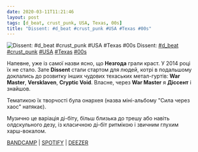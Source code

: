 ```yaml
---
date: 2020-03-11T11:21:46
layout: post
tags: [d_beat, crust_punk, USA, Texas, 00s]
title: "Dissent: #d_beat #crust_punk #USA #Texas #00s"
---
```

![Dissent: #d_beat #crust_punk #USA #Texas #00s](/assets/photos/photo_918@11-03-2020_11-21-46.jpg)
Dissent: [#d_beat](/tags/#d_beat) [#crust_punk](/tags/#crust_punk) [#USA](/tags/#USA) [#Texas](/tags/#Texas) [#00s](/tags/#00s)

Напевне, уже із самої назви ясно, що **Незгода** грали краст. У 2014 році їх не стало. Зате **Dissent** стали стартом для людей, котрі в подальшому доклались до розвитку інших чудових техаських метал-гуртів: **War Master**, **Versklaven**, **Cryptic Void**. Власне, через **War Master** я **Діссент** і знайшов.

Тематикою їх творчості була онархея (назва міні-альбому &quot;Сила через хаос&quot; натякає).

Музично це варіація ді-біту, більш близька до трешу або навіть олдскульного дезу, із класичною ді-біт ритмікою і звичним глухим харш-вокалом.

[BANDCAMP](https://dissenthtx.bandcamp.com/album/strength-through-chaos-2009) | [SPOTIFY](https://open.spotify.com/album/2IIFHxxhcqWzmDHMlfUCPE) | [DEEZER](https://www.deezer.com/album/12432852?utm_source=deezer&amp;utm_content=album-12432852&amp;utm_term=1601611822_1583918389&amp;utm_medium=web)